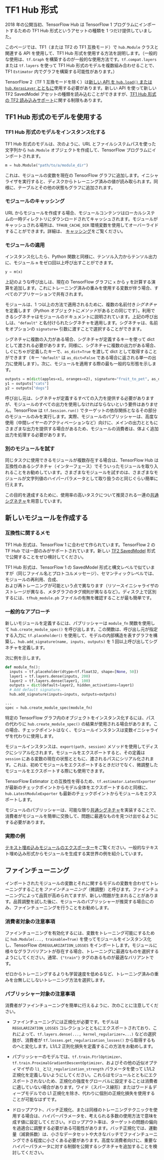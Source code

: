 <!--* freshness: { owner: 'maringeo' reviewed: '2021-10-10' review_interval: '6 months' } *-->

# TF1 Hub 形式

2018 年の公開当初、TensorFlow Hub は TensorFlow 1 プログラムにインポートするための TF1 Hub 形式というアセットの種類を 1 つだけ提供していました。

このページでは、TF1（または TF2 の TF1 互換モード）で `hub.Module` クラスと関連する API を使用して、TF1 Hub 形式を使用する方法を説明します。（一般的な使用は、`tf.Graph` を構築するのが一般的な使用方法です。`tf.compat.layers` または `tf.layers` を使って TF1 Hub 形式のモデルを複数組み合わせることで、TF1 `Estimator` 内でグラフを構築する可能性があります。）

TensorFlow 2（TF 1 互換モードを除く）は[新しい API を `hub.load()` または `hub.KerasLayer` とともに](tf2_saved_model.md)使用する必要があります。新しい API を使って新しい TF2 SavedModel アセットの種類を読み込むことができますが、[TF1 Hub 形式の TF2 読み込みサポート](migration_tf2.md)に関する制限もあります。

## TF1 Hub 形式のモデルを使用する

### TF1 Hub 形式のモデルをインスタンス化する

TF1 Hub 形式のモデルは、次のように、URL とファイルシステムパスを使った文字列から `hub.Module` オブジェクトを作成して、TensorFlow プログラムにインポートされます。

```python
m = hub.Module("path/to/a/module_dir")
```

これは、モジュールの変数を現在の TensorFlow グラフに追加します。イニシャライザを実行すると、ディスクからトレーニング済みの値が読み取られます。同様に、テーブルとその他の状態もグラフに追加されます。

### モジュールのキャッシング

URL からモジュールを作成する場合、モジュールコンテンツはローカルシステムの一時ディレクトリにダウンロードされてキャッシュされます。モジュールがキャッシュされる場所は、`TFHUB_CACHE_DIR` 環境変数を使用してオーバーライドすることができます。詳細は、 [キャッシング](caching.md)をご覧ください。

### モジュールの適用

インスタンス化したら、Python 関数と同様に、テンソル入力からテンソル出力に、モジュール `m` をゼロ回以上呼び出すことができます。

```python
y = m(x)
```

上記のような呼び出しは、現在の TensorFlow グラフに `x` から `y` を計算する演算を追加します。これにトレーニング済みの重みを使用する変数が伴う場合、すべてのアプリケーションで共有されます。

モジュールは、1 つ以上の方法で適用されるために、複数の名前付き*シグネチャ*を定義します（Python オブジェクトに*メソッド*があるとの同じです）。利用できるシグネチャはモジュールのドキュメントに説明されています。上記の呼び出しは、`"default"` と名付けられたシグネチャを適用します。シグネチャは、名前をオプションの `signature=` 引数に渡すことで選択することができます。

シグネチャに複数の入力がある場合、シグネチャが定義するキーを使って dict として渡される必要があります。同様に、シグネチャに複数の出力がある場合、しぐにちゃが定義したキーで、`as_dict=True` を渡して dict として取得することができます（キー `"default"` は `as_dict=False` である場合に返される単一の出力に使用します）。次に、モジュールを適用する際の最も一般的な形態を示します。

```python
outputs = m(dict(apples=x1, oranges=x2), signature="fruit_to_pet", as_dict=True)
y1 = outputs["cats"]
y2 = outputs["dogs"]
```

呼び出し元は、シグネチャが定義するすべての入力を提供する必要がありますが、モジュールのすべての出力を使用しなければならないという要件はありません。TensorFlow は `tf.Session.run()` でターゲットの依存関係となるその部分のモジュールのみを実行します。実際、モジュールのパブリッシャーは、高度な使用（中間レイヤーのアクティベーションなど）向けに、メインの出力とともにさまざまな出力を提供する場合があるため、モジュールの消費者は、体よく追加出力を処理する必要があります。

### 別のモジュールを試す

同じタスクに使用できるモジュールが複数存在する場合は、TensorFlow Hub は互換性のあるシグネチャ（インターフェース）でそういったモジュールを取り入れることをお勧めしています。さまざまなモジュールを試すのは、さまざまなモジュールが文字列値のハイパーパラメータとして取り扱うのと同じぐらい簡単に行えます。

この目的を達成するために、使用率の高いタスクについて推奨される一連の[共通シグネチャ](common_signatures/index.md)を用意しています。

## 新しいモジュールを作成する

### 互換性に関するメモ

TF1 Hub 形式は、TensorFlow 1 に合わせて作られています。TensorFlow 2 の TF Hub では一部のみがサポートされています。新しい [TF2 SavedModel](tf2_saved_model.md) 形式で公開することをぜひ検討してください。

TF1 Hub 形式は、TensorFlow 1 の SavedModel 形式と構文レベルで似ていますが（同じファイル名とプロトコルメッセージ）、セマンティックレベルでは、モジュールの再利用、合成、<br>および再トレーニングが可能という点で異なります（リソースイニシャライザのストレージが異なる、メタグラフのタグ規則が異なるなど）。ディスク上で区別するには、`tfhub_module.pb` ファイルの有無を確認することが最も簡単です。

### 一般的なアプローチ

新しいモジュールを定義するには、パブリッシャーは `module_fn` 関数を使用して `hub.create_module_spec()` を呼び出します。この関数は、呼び出し元が指定する入力に `tf.placeholder()` を使用して、モデルの内部構造を表すグラフを構築し、`hub.add_signature(name, inputs, outputs)` を 1 回以上呼び出してシグネチャを定義します。

次に例を示します。

```python
def module_fn():
  inputs = tf.placeholder(dtype=tf.float32, shape=[None, 50])
  layer1 = tf.layers.dense(inputs, 200)
  layer2 = tf.layers.dense(layer1, 100)
  outputs = dict(default=layer2, hidden_activations=layer1)
  # Add default signature.
  hub.add_signature(inputs=inputs, outputs=outputs)

...
spec = hub.create_module_spec(module_fn)
```

特定の TensorFlow グラフ内のオブジェクトをインスタンス化するには、パスの代わりに `hub.create_module_spec()` の結果が使用される場合があります。この場合、チェックポイントはなく、モジュールインスタンスは変数イニシャライザを代わりに使用します。

モジュールインスタンスは、`export(path, session)` メソッドを使用してディスクにシリアル化されます。モジュールをエクスポートすると、その定義は `session` にある変数の現在の状態とともに、渡されるパスにシリアル化されます。これは、初めてモジュールをエクスポートするときだけでなく、微調整したモジュールをエクスポートする際にも使用できます。

TensorFlow Estimator との互換性を得るため、`tf.estimator.LatestExporter` が最新のチェックポイントからモデル全体をエクスポートするのと同様に、`hub.LatestModuleExporter` も最新のチェックポイントからモジュールをエクスポートします。

モジュールのパブリッシャーは、可能な限り[共通シグネチャ](common_signatures/index.md)を実装することで、消費者がモジュールを簡単に交換して、問題に最適なものを見つけ出せるようにする必要があります。

### 実際の例

[テキスト埋め込みモジュールのエクスポーター](https://github.com/tensorflow/hub/blob/master/examples/text_embeddings/export.py)をご覧ください。一般的なテキスト埋め込み形式からモジュールを生成する実世界の例を紹介しています。

## ファインチューニング

インポートされたモジュールの変数とそれに関するモデルの変数を合わせてトレーニングすることを*ファインチューニング*（微調整）と呼びます。ファインチューニングによって品質が高められてますが、新しい問題が生まれることがあります。品質調整を試した後に、モジュールのパブリッシャーが推奨する場合にのみ、ファインチューニングを行うことをお勧めします。

### 消費者対象の注意事項

ファインチューニングを有効化するには、変数をトレーニング可能にするために `hub.Module(..., trainable=True)` を使ってモジュールをインスタンス化し、TensorFlow の`REGULARIZATION_LOSSES` をインポートします。モジュールに様々なグラフバリアントが存在する場合、トレーニングに最適なものを選択するようにしてください。通常、`{"train"}` タグのあるものが最適なバリアントです。

ゼロからトレーニングするよりも学習速度を低めるなど、トレーニング済みの重みを台無しにしないトレーニング方法を選択します。

### パブリッシャー対象の注意事項

消費者がファインチューニングを簡単に行えるように、次のことに注意してください。

- ファインチューニングには正規化が必要です。モデルは `REGULARIZATION_LOSSES` コレクションとともにエクスポートされており、これによって、`tf.layers.dense(..., kernel_regularizer=...)` などの選択肢が、消費者が `tf.losses.get_regularization_losses()` から取得するものへと変化します。L1/L2 正則化損失を定義するこの方法をお勧めします。

- パブリッシャーのモデルでは、`tf.train.FtrlOptimizer`、`tf.train.ProximalGradientDescentOptimizer`、およびその他の近似オプティマイザの `l1_` と`l2_regularization_strength` パラメータを使って L1/L2 正規化を定義しないようにしてください。これらはモジュールとともにエクスポートされないため、正規化の強度をグローバルに設定することは消費者に適していない場合があります。ワイド（スパース線形）またはワード＆ディープモデルでの L1 正規化を除き、代わりに個別の正規化損失を使用することが可能なはずです。

- ドロップアウト、バッチ正規化、または同様のトレーニングテクニックを使用する場合は、ハイパーパラメータを、考えられる多数の使用方法で意味を成す値に設定してください。ドロップアウト率は、ターゲットの問題の偏向を過適合に調整する必要がある可能性があります。バッチ正規化では、運動量（減衰係数）は、小さなデータセットや大きなバッチでファインチューニングできる程度に小さくある必要があります。高度な消費者向けに、重要なハイパーパラメータに対する制御を公開するシグネチャを追加することを検討してください。
